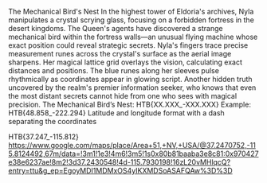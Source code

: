 The Mechanical Bird's Nest
In the highest tower of Eldoria's archives, Nyla manipulates a crystal scrying glass, focusing on a forbidden fortress in the desert kingdoms. The Queen's agents have discovered a strange mechanical bird within the fortress walls—an unusual flying machine whose exact position could reveal strategic secrets. Nyla's fingers trace precise measurement runes across the crystal's surface as the aerial image sharpens. Her magical lattice grid overlays the vision, calculating exact distances and positions. The blue runes along her sleeves pulse rhythmically as coordinates appear in glowing script. Another hidden truth uncovered by the realm's premier information seeker, who knows that even the most distant secrets cannot hide from one who sees with magical precision.
The Mechanical Bird’s Nest: HTB{XX.XXX_-XXX.XXX}
Example: HTB{48.858_-222.294} 
Latitude and longitude format with a dash separating the coordinates

HTB{37.247_-115.812}
https://www.google.com/maps/place/Area+51,+NV,+USA/@37.2470752,-115.8124492,67m/data=!3m1!1e3!4m6!3m5!1s0x80b81baaba3e8c81:0x970427e38e6237ae!8m2!3d37.2430548!4d-115.7930198!16zL20vMHlqcQ?entry=ttu&g_ep=EgoyMDI1MDMxOS4yIKXMDSoASAFQAw%3D%3D